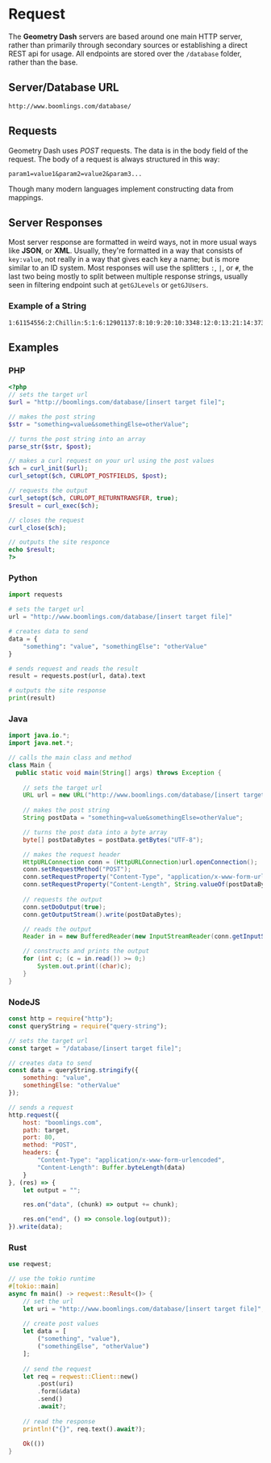 # Request

The **Geometry Dash** servers are based around one main HTTP server, rather than primarily through secondary sources or establishing a direct REST api for usage. All endpoints are stored over the `/database` folder, rather than the base.

## Server/Database URL

```plain
http://www.boomlings.com/database/
```

## Requests

Geometry Dash uses *POST* requests. The data is in the body field of the request. The body of a request is always structured in this way:

```plain
param1=value1&param2=value2&param3...
```

Though many modern languages implement constructing data from mappings.

## Server Responses

Most server response are formatted in weird ways, not in more usual ways like **JSON**, or **XML**. Usually, they're formatted in a way that consists of `key:value`,  not really in a way that gives each key a name; but is more similar to an ID system. Most responses will use the splitters `:`, `|`, or `#`, the last two being mostly to split between multiple response strings, usually seen in filtering endpoint such at `getGJLevels` or `getGJUsers`.

### Example of a String

```plain
1:61154556:2:Chillin:5:1:6:12901137:8:10:9:20:10:3348:12:0:13:21:14:373:17::43:4:25::18:3:19:24962:42:0:45:29651:3:UmVtYWtlIG9mIG15IG9sZCAyLjAgbGV2ZWwgY2FsbGVkIENoaWxsIHhkIEp1c3QgYSBzaW1wbGUgYW5kIGNoaWxsIGxldmVsLCBlbmpveSA6KQ==:15:3:30:0:31:0:37:0:38:1:39:3:46:1:47:2:35:669275
```

## Examples

<!-- tabs:start -->

### **PHP**

```php
<?php
// sets the target url
$url = "http://boomlings.com/database/[insert target file]";

// makes the post string
$str = "something=value&somethingElse=otherValue";

// turns the post string into an array
parse_str($str, $post);

// makes a curl request on your url using the post values
$ch = curl_init($url);
curl_setopt($ch, CURLOPT_POSTFIELDS, $post);

// requests the output
curl_setopt($ch, CURLOPT_RETURNTRANSFER, true);
$result = curl_exec($ch);

// closes the request
curl_close($ch);

// outputs the site responce
echo $result;
?>
```

### **Python**

```py
import requests

# sets the target url
url = "http://www.boomlings.com/database/[insert target file]"

# creates data to send
data = {
    "something": "value", "somethingElse": "otherValue"
}

# sends request and reads the result
result = requests.post(url, data).text

# outputs the site response
print(result)
```

### **Java**

```java
import java.io.*;
import java.net.*;

// calls the main class and method
class Main {
  public static void main(String[] args) throws Exception {
    
    // sets the target url
    URL url = new URL("http://www.boomlings.com/database/[insert target file]");
    
    // makes the post string
    String postData = "something=value&somethingElse=otherValue";

    // turns the post data into a byte array
    byte[] postDataBytes = postData.getBytes("UTF-8");

    // makes the request header
    HttpURLConnection conn = (HttpURLConnection)url.openConnection();
    conn.setRequestMethod("POST");
    conn.setRequestProperty("Content-Type", "application/x-www-form-urlencoded");
    conn.setRequestProperty("Content-Length", String.valueOf(postDataBytes.length));
    
    // requests the output
    conn.setDoOutput(true);
    conn.getOutputStream().write(postDataBytes);

    // reads the output
    Reader in = new BufferedReader(new InputStreamReader(conn.getInputStream(), "UTF-8"));

    // constructs and prints the output
    for (int c; (c = in.read()) >= 0;)
        System.out.print((char)c);
    }
}
```

### **NodeJS**

```js
const http = require("http");
const queryString = require("query-string");

// sets the target url
const target = "/database/[insert target file]";

// creates data to send
const data = queryString.stringify({
    something: "value",
    somethingElse: "otherValue"
});

// sends a request
http.request({
    host: "boomlings.com",
    path: target,
    port: 80,
    method: "POST",
    headers: {
        "Content-Type": "application/x-www-form-urlencoded",
        "Content-Length": Buffer.byteLength(data)
    }
}, (res) => {
    let output = "";

    res.on("data", (chunk) => output += chunk);

    res.on("end", () => console.log(output));
}).write(data);
```

### **Rust**

```rust
use reqwest;

// use the tokio runtime
#[tokio::main]
async fn main() -> reqwest::Result<()> {
    // set the url
    let uri = "http://www.boomlings.com/database/[insert target file]";
    
    // create post values
    let data = [
        ("something", "value"),
        ("somethingElse", "otherValue")
    ];
    
    // send the request
    let req = reqwest::Client::new()
        .post(uri)
        .form(&data)
        .send()
        .await?;
    
    // read the response
    println!("{}", req.text().await?);
    
    Ok(())
}
```

<!-- tabs:end -->
